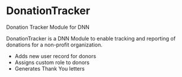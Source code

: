 # DonationTracker
Donation Tracker Module for DNN

DonationTracker is a DNN Module to enable tracking and reporting of donations for a non-profit organization.

  - Adds new user record for donors
  - Assigns custom role to donors
  - Generates Thank You letters
